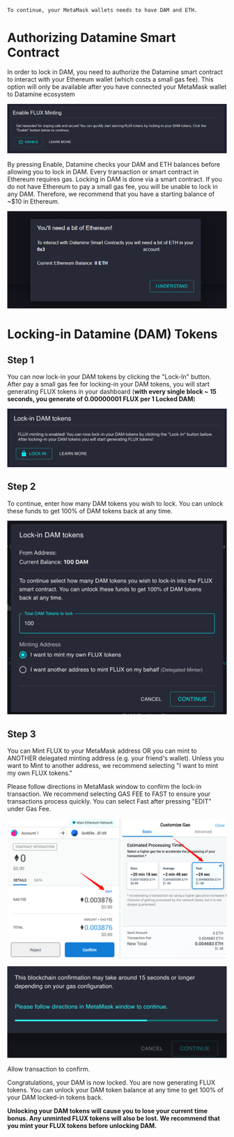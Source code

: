 ```
To continue, your MetaMask wallets needs to have DAM and ETH.
```

# Authorizing Datamine Smart Contract

In order to lock in DAM, you need to authorize the Datamine smart contract to interact with your Ethereum wallet (which costs a small gas fee). This option will only be available after you have connected your MetaMask wallet to Datamine ecosystem

![Metamask](helpArticles/assets/images/pngs/lockingInDam/lockin1.png)

By pressing Enable, Datamine checks your DAM and ETH balances before allowing you to lock in DAM. Every transaction or smart contract in Ethereum requires gas. Locking in DAM is done via a smart contract. If you do not have Ethereum to pay a small gas fee, you will be unable to lock in any DAM. Therefore, we recommend that you have a starting balance of ~$10 in Ethereum. 

![Metamask](helpArticles/assets/images/pngs/lockingInDam/lockin2.png#_maxWidth=512)

# Locking-in Datamine (DAM) Tokens

## Step 1

You can now lock-in your DAM tokens by clicking the "Lock-In" button. After pay a small gas fee for locking-in your DAM tokens, you will start generating FLUX tokens in your dashboard (**with every single block ~ 15 seconds, you generate of 0.00000001 FLUX per 1 Locked DAM**)

![Metamask](helpArticles/assets/images/pngs/lockingInDam/lockin3.png)

## Step 2

To continue, enter how many DAM tokens you wish to lock. You can unlock these funds to get 100% of DAM tokens back at any time.

![Metamask](helpArticles/assets/images/pngs/lockingInDam/lockin4.png#_maxWidth=512)

## Step 3

You can Mint FLUX to your MetaMask address OR you can mint to ANOTHER delegated minting address (e.g. your friend's wallet). Unless you want to Mint to another address, we recommend selecting "I want to mint my own FLUX tokens."

Please follow directions in MetaMask window to confirm the lock-in transaction. We recommend selecting GAS FEE to FAST to ensure your transactions process quickly. You can select Fast after pressing "EDIT" under Gas Fee.

![Metamask](helpArticles/assets/images/pngs/lockingInDam/lockin5.png#_maxWidth=512)

![Metamask](helpArticles/assets/images/pngs/lockingInDam/lockin6.png#_maxWidth=512)

Allow transaction to confirm.

Congratulations, your DAM is now locked. You are now generating FLUX tokens. You can unlock your DAM token balance at any time to get 100% of your DAM locked-in tokens back.

**Unlocking your DAM tokens will cause you to lose your current time bonus. Any unminted FLUX tokens will also be lost. We recommend that you mint your FLUX tokens before unlocking DAM.**